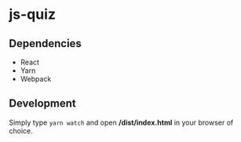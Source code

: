 # js-quiz

## Dependencies

- React
- Yarn
- Webpack

## Development

Simply type `yarn watch` and open **/dist/index.html** in your browser of choice.
